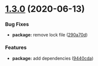 # [1.3.0](https://github.com/fkm/eslint-config/compare/v1.2.0...v1.3.0) (2020-06-13)


### Bug Fixes

* **package:** remove lock file ([290a70d](https://github.com/fkm/eslint-config/commit/290a70d06edcd611e9a81acb84180bbf882e4303))


### Features

* **package:** add dependencies ([9440cda](https://github.com/fkm/eslint-config/commit/9440cda71b28678f3b85b088c16f300c03dc1e9c))
